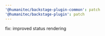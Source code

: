 ```yaml
---
'@humanitec/backstage-plugin-common': patch
'@humanitec/backstage-plugin': patch
---
```


fix: improved status rendering
